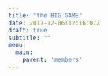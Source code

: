 ```yaml
---
title: "the BIG GAME"
date: 2017-12-06T12:16:07Z
draft: true
subtitle: ""
menu:
  main:
    parent: 'members'
---
```


